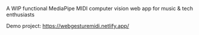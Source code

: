 A WIP functional MediaPipe MIDI computer vision web app for music & tech enthusiasts

Demo project: https://webgesturemidi.netlify.app/
